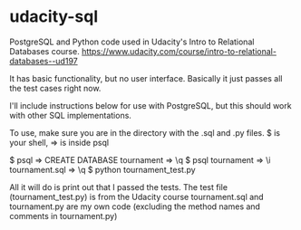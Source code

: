 # udacity-sql
PostgreSQL and Python code used in Udacity's Intro to Relational Databases course. 
https://www.udacity.com/course/intro-to-relational-databases--ud197

It has basic functionality, but no user interface. Basically it just passes all the test cases right now.

I'll include instructions below for use with PostgreSQL, but this should work with other SQL implementations.

To use, make sure you are in the directory with the .sql and .py files. $ is your shell, => is inside psql

  $  psql
  \=\> CREATE DATABASE tournament
  => \q
  $  psql tournament
  => \i tournament.sql
  => \q
  $  python tournament_test.py
  
All it will do is print out that I passed the tests. The test file (tournament_test.py) is from the Udacity course
tournament.sql and tournament.py are my own code (excluding the method names and comments in tournament.py)
